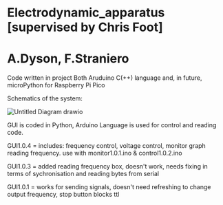 # Electrodynamic_apparatus [supervised by Chris Foot]
# A.Dyson, F.Straniero
Code written in project
Both Aruduino C(++) language and, in future, microPython for Raspberry Pi Pico

Schematics of the system:

![Untitled Diagram drawio](https://github.com/christopherfoot/Electrodynamic_apparatus/assets/158042905/128e7be3-d157-441d-ab2d-64e5b2810b26)

GUI is coded in Python, Arduino Language is used for control and reading code.

GUI1.0.4 = includes: frequency control, voltage control, monitor graph reading frequency. use with monitor1.0.1.ino & control1.0.2.ino

GUI1.0.3 = added reading frequency box, doesn't work, needs fixing in terms of sychronisation and reading bytes from serial 

GUI1.0.1 = works for sending signals, doesn't need refreshing to change output frequency, stop button blocks ttl
